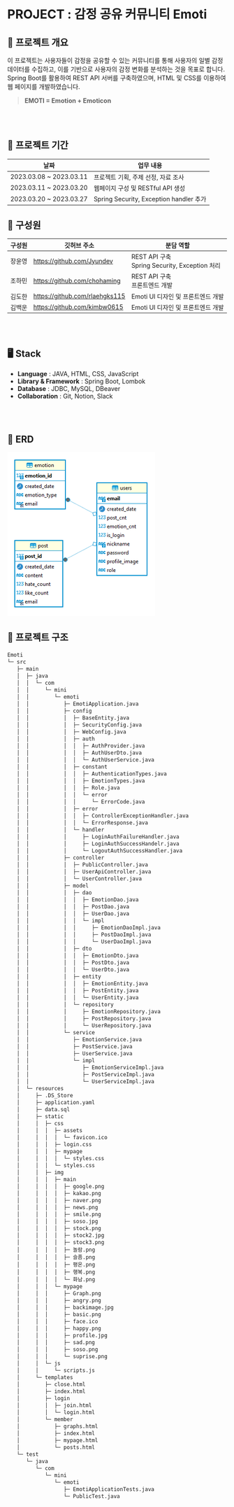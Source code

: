 # PROJECT : 감정 공유 커뮤니티 Emoti  

## 📝 프로젝트 개요 
이 프로젝트는 사용자들이 감정을 공유할 수 있는 커뮤니티를 통해 사용자의 일별 감정 데이터를 수집하고, 이를 기반으로 사용자의 감정 변화를 분석하는 것을 목표로 합니다. Spring Boot를 활용하여 REST API 서버를 구축하였으며, HTML 및 CSS를 이용하여 웹 페이지를 개발하였습니다.

>**EMOTI = Emotion + Emoticon**

</br></br>

## 📆 프로젝트 기간 

| 날짜 | 업무 내용 |
| --- | --- |
| 2023.03.08 ~ 2023.03.11 | 프로젝트 기획, 주제 선정, 자료 조사 |
| 2023.03.11 ~ 2023.03.20 | 웹페이지 구성 및 RESTful API 생성|
| 2023.03.20 ~ 2023.03.27 | Spring Security, Exception handler 추가|
## 🕺 구성원

| 구성원 | 깃허브 주소 | 분담 역할 |
| --- | --- | --- |
| 장윤영 | https://github.com/Jyundev | REST API 구축  <br>  Spring Security, Exception 처리|
| 조하민 | https://github.com/chohaming | REST API 구축 <br>  프론트엔드 개발|
| 김도한 | https://github.com/rlaehgks115 |Emoti UI 디자인 및  프론트엔드 개발 |
| 김백운 | https://github.com/kimbw0615 | Emoti UI  디자인 및 프론트엔드  개발

</br></br>


## 🖥️ Stack

- **Language** : JAVA, HTML, CSS, JavaScript
- **Library & Framework** : Spring Boot, Lombok
- **Database** : JDBC, MySQL, DBeaver
- **Collaboration** : Git, Notion, Slack


</br></br>

## 🔗 ERD 
![ERD](erd.png)

## 📁 프로젝트 구조


```
Emoti
└─ src
   ├─ main
   │  ├─ java
   │  │  └─ com
   │  │     └─ mini
   │  │        └─ emoti
   │  │           ├─ EmotiApplication.java
   │  │           ├─ config
   │  │           │  ├─ BaseEntity.java
   │  │           │  ├─ SecurityConfig.java
   │  │           │  ├─ WebConfig.java
   │  │           │  ├─ auth
   │  │           │  │  ├─ AuthProvider.java
   │  │           │  │  ├─ AuthUserDto.java
   │  │           │  │  └─ AuthUserService.java
   │  │           │  ├─ constant
   │  │           │  │  ├─ AuthenticationTypes.java
   │  │           │  │  ├─ EmotionTypes.java
   │  │           │  │  ├─ Role.java
   │  │           │  │  └─ error
   │  │           │  │     └─ ErrorCode.java
   │  │           │  ├─ error
   │  │           │  │  ├─ ControllerExceptionHandler.java
   │  │           │  │  └─ ErrorResponse.java
   │  │           │  └─ handler
   │  │           │     ├─ LoginAuthFailureHandler.java
   │  │           │     ├─ LoginAuthSuccessHandelr.java
   │  │           │     └─ LogoutAuthSuccessHandler.java
   │  │           ├─ controller
   │  │           │  ├─ PublicController.java
   │  │           │  ├─ UserApiController.java
   │  │           │  └─ UserController.java
   │  │           ├─ model
   │  │           │  ├─ dao
   │  │           │  │  ├─ EmotionDao.java
   │  │           │  │  ├─ PostDao.java
   │  │           │  │  ├─ UserDao.java
   │  │           │  │  └─ impl
   │  │           │  │     ├─ EmotionDaoImpl.java
   │  │           │  │     ├─ PostDaoImpl.java
   │  │           │  │     └─ UserDaoImpl.java
   │  │           │  ├─ dto
   │  │           │  │  ├─ EmotionDto.java
   │  │           │  │  ├─ PostDto.java
   │  │           │  │  └─ UserDto.java
   │  │           │  ├─ entity
   │  │           │  │  ├─ EmotionEntity.java
   │  │           │  │  ├─ PostEntity.java
   │  │           │  │  └─ UserEntity.java
   │  │           │  └─ repository
   │  │           │     ├─ EmotionRepository.java
   │  │           │     ├─ PostRepository.java
   │  │           │     └─ UserRepository.java
   │  │           └─ service
   │  │              ├─ EmotionService.java
   │  │              ├─ PostService.java
   │  │              ├─ UserService.java
   │  │              └─ impl
   │  │                 ├─ EmotionServiceImpl.java
   │  │                 ├─ PostServiceImpl.java
   │  │                 └─ UserServiceImpl.java
   │  └─ resources
   │     ├─ .DS_Store
   │     ├─ application.yaml
   │     ├─ data.sql
   │     ├─ static
   │     │  ├─ css
   │     │  │  ├─ assets
   │     │  │  │  └─ favicon.ico
   │     │  │  ├─ login.css
   │     │  │  ├─ mypage
   │     │  │  │  └─ styles.css
   │     │  │  └─ styles.css
   │     │  ├─ img
   │     │  │  ├─ main
   │     │  │  │  ├─ google.png
   │     │  │  │  ├─ kakao.png
   │     │  │  │  ├─ naver.png
   │     │  │  │  ├─ news.png
   │     │  │  │  ├─ smile.png
   │     │  │  │  ├─ soso.jpg
   │     │  │  │  ├─ stock.png
   │     │  │  │  ├─ stock2.jpg
   │     │  │  │  ├─ stock3.png
   │     │  │  │  ├─ 놀람.png
   │     │  │  │  ├─ 슬픔.png
   │     │  │  │  ├─ 평온.png
   │     │  │  │  ├─ 행복.png
   │     │  │  │  └─ 화남.png
   │     │  │  └─ mypage
   │     │  │     ├─ Graph.png
   │     │  │     ├─ angry.png
   │     │  │     ├─ backimage.jpg
   │     │  │     ├─ basic.png
   │     │  │     ├─ face.ico
   │     │  │     ├─ happy.png
   │     │  │     ├─ profile.jpg
   │     │  │     ├─ sad.png
   │     │  │     ├─ soso.png
   │     │  │     └─ suprise.png
   │     │  └─ js
   │     │     └─ scripts.js
   │     └─ templates
   │        ├─ close.html
   │        ├─ index.html
   │        ├─ login
   │        │  ├─ join.html
   │        │  └─ login.html
   │        └─ member
   │           ├─ graphs.html
   │           ├─ index.html
   │           ├─ mypage.html
   │           └─ posts.html
   └─ test
      └─ java
         └─ com
            └─ mini
               └─ emoti
                  ├─ EmotiApplicationTests.java
                  └─ PublicTest.java



